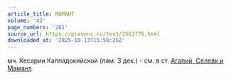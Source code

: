 ```yaml
---
article_title: МАМАНТ
volume: '43'
page_numbers: '281'
source_url: https://pravenc.ru/text/2561778.html
downloaded_at: '2025-10-13T15:50:26Z'
---
```


мч. Кесарии Каппадокийской (пам. 3 дек.) - см. в ст. [Агапий, Селевк и Мамант](<https://pravenc.ru/text/Агапий  Селевк и Мамант.html>).
